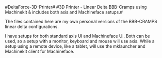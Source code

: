 #DeltaForce-3D-Printer#
#3D Printer - Linear Delta BBB-Cramps using Machinekit & includes both axis and Machineface setups.#

The files contained here are my own personal versions of
the BBB-CRAMPS linear delta configurations.

I have setups for both standard axis UI and Machineface UI.
Both can be used, so a setup with a monitor, keyboard and
mouse will use axis. While a setup using a remote device,
like a tablet, will use the mklauncher and Machinekit
client for Machineface.
